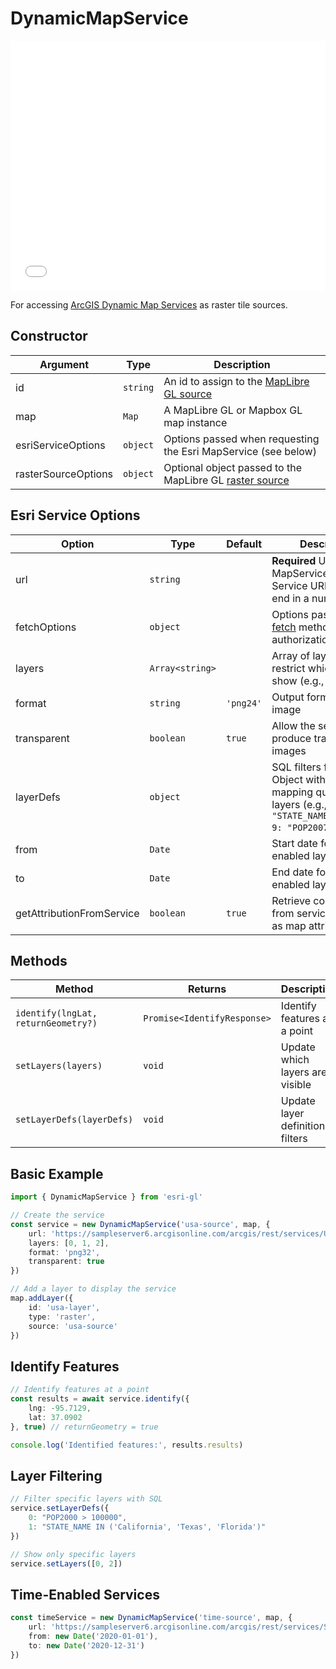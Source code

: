 # DynamicMapService

<iframe src="/examples/basic-viewer.html" width="100%" height="400" frameborder="0" style={{ border: "1px solid #ccc", borderRadius: "8px", marginBottom: "20px" }}></iframe>

For accessing [ArcGIS Dynamic Map Services](https://developers.arcgis.com/rest/services-reference/map-service.htm) as raster tile sources.

## Constructor

| Argument | Type | Description |
|----------|------|-------------|
| id | `string` | An id to assign to the [MapLibre GL source](https://maplibre.org/maplibre-gl-js-docs/api/map/#map#addsource) |
| map | `Map` | A MapLibre GL or Mapbox GL map instance |
| esriServiceOptions | `object` | Options passed when requesting the Esri MapService (see below) |
| rasterSourceOptions | `object` | Optional object passed to the MapLibre GL [raster source](https://maplibre.org/maplibre-style-spec/sources/#raster) |

## Esri Service Options

| Option | Type | Default | Description |
|--------|------|---------|-------------|
| url | `string` | | **Required** URL of the MapService (Note: Map Service URLs do not end in a number) |
| fetchOptions | `object` | | Options passed to the [fetch](https://developer.mozilla.org/en-US/docs/Web/API/fetch) method for authorization headers |
| layers | `Array<string>` | | Array of layer IDs to restrict which layers to show (e.g., `[1, 2, 3]`) |
| format | `string` | `'png24'` | Output format of the image |
| transparent | `boolean` | `true` | Allow the server to produce transparent images |
| layerDefs | `object` | | SQL filters for features. Object with keys mapping queries to layers (e.g., `{ 3: "STATE_NAME='Kansas'", 9: "POP2007>25000" }`) |
| from | `Date` | | Start date for time-enabled layers |
| to | `Date` | | End date for time-enabled layers |
| getAttributionFromService | `boolean` | `true` | Retrieve copyrightText from service and add as map attribution |

## Methods

| Method | Returns | Description |
|--------|---------|-------------|
| `identify(lngLat, returnGeometry?)` | `Promise<IdentifyResponse>` | Identify features at a point |
| `setLayers(layers)` | `void` | Update which layers are visible |
| `setLayerDefs(layerDefs)` | `void` | Update layer definition filters |

## Basic Example

```typescript
import { DynamicMapService } from 'esri-gl'

// Create the service
const service = new DynamicMapService('usa-source', map, {
    url: 'https://sampleserver6.arcgisonline.com/arcgis/rest/services/USA/MapServer',
    layers: [0, 1, 2],
    format: 'png32',
    transparent: true
})

// Add a layer to display the service
map.addLayer({
    id: 'usa-layer',
    type: 'raster', 
    source: 'usa-source'
})
```

## Identify Features

```typescript
// Identify features at a point
const results = await service.identify({
    lng: -95.7129,
    lat: 37.0902  
}, true) // returnGeometry = true

console.log('Identified features:', results.results)
```

## Layer Filtering

```typescript
// Filter specific layers with SQL
service.setLayerDefs({
    0: "POP2000 > 100000",
    1: "STATE_NAME IN ('California', 'Texas', 'Florida')"
})

// Show only specific layers
service.setLayers([0, 2])
```

## Time-Enabled Services

```typescript
const timeService = new DynamicMapService('time-source', map, {
    url: 'https://sampleserver6.arcgisonline.com/arcgis/rest/services/SampleWorldCities/MapServer',
    from: new Date('2020-01-01'),
    to: new Date('2020-12-31')
})
```